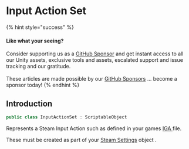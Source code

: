 # Input Action Set

{% hint style="success" %}
#### Like what your seeing?

Consider supporting us as a [GitHub Sponsor](../../../company/concepts/become-a-sponsor.md) and get instant access to all our Unity assets, exclusive tools and assets, escalated support and issue tracking and our gratitude.\
\
These articles are made possible by our [GitHub Sponsors](https://github.com/sponsors/heathen-engineering) ... become a sponsor today!
{% endhint %}

## Introduction

```csharp
public class InputActionSet : ScriptableObject
```

Represents a Steam Input Action such as defined in your games [IGA ](../learning/core-concepts/steam-input.md#in-game-action-file)file.

These must be created as part of your [Steam Settings](steam-settings.md) object .

